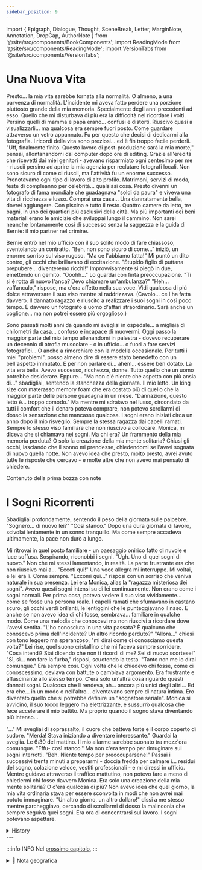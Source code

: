 ```yaml
---
sidebar_position: 9
---
```


import { Epigraph, Dialogue, Thought, SceneBreak, Letter, MarginNote, Annotation, DropCap, AuthorNote } from '@site/src/components/BookComponents';
import ReadingMode from '@site/src/components/ReadingMode';
import VersionTabs from '@site/src/components/VersionTabs';

# Una Nuova Vita 



<VersionTabs>
  <div label="Versione Pubblicata" default>
Presto... la mia vita sarebbe tornata alla normalità.
O almeno, a una parvenza di normalità. L'incidente mi aveva fatto perdere una porzione piuttosto grande della mia memoria. Specialmente degli anni precedenti ad esso.
Quello che mi disturbava di più era la difficoltà nel ricordare i volti. Persino quelli di mamma e papà erano... confusi e distorti. Riuscivo quasi a visualizzarli... ma qualcosa era sempre fuori posto. Come guardare attraverso un vetro appannato.
Fu per questo che decisi di dedicarmi alla fotografia. I ricordi della vita sono preziosi... ed è fin troppo facile perderli.
"Uff, finalmente finito. Questo lavoro di post-produzione sarà la mia morte," pensai, allontanandomi dal computer dopo ore di editing.
Grazie all'eredità che ricevetti dai miei genitori - avevano risparmiato ogni centesimo per me - riuscii persino ad aprire la mia agenzia per reclutare fotografi locali.
Non sono sicuro di come ci riuscii, ma l'attività fu un enorme successo. Prenotavamo ogni tipo di lavoro di alto profilo. Matrimoni, servizi di moda, feste di compleanno per celebrità... qualsiasi cosa.
Presto divenni un fotografo di fama mondiale che guadagnava "soldi da paura" e viveva una vita di ricchezza e lusso.
Comprai una casa...
Una dannatamente bella, dovrei aggiungere. Con piscina e tutto il resto. Quattro camere da letto, tre bagni, in uno dei quartieri più esclusivi della città.
Ma più importanti dei beni materiali erano le amicizie che sviluppai lungo il cammino.
Non sarei neanche lontanamente così di successo senza la saggezza e la guida di Bernie: il mio partner nel crimine.

Bernie entrò nel mio ufficio con il suo solito modo di fare chiassoso, sventolando un contratto.
"Beh, non sono sicuro di come..." iniziò, un enorme sorriso sul viso rugoso.
"Ma ce l'abbiamo fatta!"
Mi puntò un dito contro, gli occhi che brillavano di eccitazione. "Stupido figlio di puttana prepubere... diventeremo ricchi!"
Improvvisamente si piegò in due, emettendo un gemito. "Ooohh..."
Lo guardai con finta preoccupazione. "Ti si è rotta di nuovo l'anca? Devo chiamare un'ambulanza?"
"Heh... vaffanculo," rispose, ma c'era affetto nella sua voce.
Vidi qualcosa di più dolce attraversare il suo viso mentre si raddrizzava. (Cavolo... ce l'ha fatta davvero. Il dannato ragazzo è riuscito a realizzare i suoi sogni in così poco tempo. È davvero un fotografo e uomo d'affari straordinario. Sarà anche un coglione... ma non potrei essere più orgoglioso.)

Sono passati molti anni da quando mi svegliai in ospedale... a migliaia di chilometri da casa... confuso e incapace di muovermi.
Oggi passo la maggior parte del mio tempo allenandomi in palestra - dovevo recuperare un decennio di atrofia muscolare - o in ufficio... o fuori a fare servizi fotografici...
O anche a rimorchiare con la modella occasionale. Per tutti i miei "problemi", posso almeno dire di essere stato benedetto con un bell'aspetto immutato. E per non parlare di... ahem... essere ben dotato.
La vita era bella. Avevo successo, ricchezza, donne. Tutto quello che un uomo potrebbe desiderare.
Eppure...
"Ma non c'è niente che aspetto con più ansia di..." sbadigliai, sentendo la stanchezza della giornata.
Il mio letto. Un king size con materasso memory foam che era costato più di quello che la maggior parte delle persone guadagna in un mese.
"Dannazione, questo letto è... troppo comodo."
Ma mentre mi sdraiavo nel lusso, circondato da tutti i comfort che il denaro poteva comprare, non potevo scrollarmi di dosso la sensazione che mancasse qualcosa.
I sogni erano iniziati circa un anno dopo il mio risveglio. Sempre la stessa ragazza dai capelli ramati. Sempre lo stesso viso familiare che non riuscivo a collocare.
Monica, mi diceva che si chiamava nei sogni. Ma chi era? Un frammento della mia memoria perduta? O solo la creazione della mia mente solitaria?
Chiusi gli occhi, lasciando che il sonno mi prendesse, chiedendomi se l'avrei sognata di nuovo quella notte.
Non avevo idea che presto, molto presto, avrei avuto tutte le risposte che cercavo - e molte altre che non avevo mai pensato di chiedere.




  </div>
  <div label="Prima Bozza">
    Contenuto della prima bozza con note
  </div>
</VersionTabs>

# I Sogni Ricorrenti

<VersionTabs>
  <div label="Versione Annotata">
    Sbadigliai profondamente, sentendo il peso della giornata sulle palpebre.
"Sognerò... di nuovo lei?"
"Così stanco."
Dopo una dura giornata di lavoro, scivolai lentamente in un sonno tranquillo. Ma come sempre accadeva ultimamente, la pace non durò a lungo.

Mi ritrovai in quel posto familiare - un paesaggio onirico fatto di nuvole e luce soffusa. Sospirando, riconobbi i segni.
"Ugh. Uno di quei sogni di nuovo."
Non che mi stessi lamentando, in realtà. La parte frustrante era che non riuscivo mai a...
"Eccoti qui!" Una voce allegra mi interruppe.
Mi voltai, e lei era lì. Come sempre.
"Eccomi qui..." risposi con un sorriso che veniva naturale in sua presenza.
Lei era Monica, alias la "ragazza misteriosa dei sogni".
Avevo questi sogni intensi su di lei continuamente. Non erano come i sogni normali. Per prima cosa, potevo vedere il suo viso vividamente... come se fosse una persona reale. I capelli ramati che sfumavano in castano scuro, gli occhi verdi brillanti, le lentiggini che le punteggiavano il naso.
E anche se non avevo idea di chi fosse, sembrava... familiare in qualche modo. Come una melodia che conoscevi ma non riuscivi a ricordare dove l'avevi sentita.
"L'ho conosciuta in una vita passata? È qualcuno che conoscevo prima dell'incidente? Un altro ricordo perduto?"
"Allora..." chiesi con tono leggero ma speranzoso, "mi dirai come ci conosciamo questa volta?"
Lei rise, quel suono cristallino che mi faceva sempre sorridere. "Cosa intendi? Stai dicendo che non ti ricordi di me? Sei di nuovo scortese!"
"Sì, sì... non fare la furba," risposi, scuotendo la testa. "Tanto non me lo dirai comunque."
Era sempre così. Ogni volta che le chiedevo chi fosse, come ci conoscessimo, deviava con battute o cambiava argomento. Era frustrante e affascinante allo stesso tempo.
C'era solo un'altra cosa riguardo questi dannati sogni. Qualcosa che li rendeva, ah... ancora più unici degli altri...
Ed era che... in un modo o nell'altro... diventavano sempre di natura intima. Ero diventato quello che si potrebbe definire un "sognatore seriale".
Monica si avvicinò, il suo tocco leggero ma elettrizzante, e sussurrò qualcosa che fece accelerare il mio battito.
Ma proprio quando il sogno stava diventando più intenso...

"..."
Mi svegliai di soprassalto, il cuore che batteva forte e il corpo coperto di sudore.
"Merda! Stava iniziando a diventare interessante."
Guardai la sveglia. Le 6:30 del mattino. Il mio allarme sarebbe suonato tra mezz'ora comunque.
"Fffu- così stanco."
Ma non c'era tempo per rimuginare sui sogni interrotti.
"Beh. Niente tempo per preoccuparsene!"
Passai i successivi trenta minuti a prepararmi - doccia fredda per calmare i... residui del sogno, colazione veloce, vestiti professionali - e mi diressi in ufficio.
Mentre guidavo attraverso il traffico mattutino, non potevo fare a meno di chiedermi chi fosse davvero Monica. Era solo una creazione della mia mente solitaria? O c'era qualcosa di più?
Non avevo idea che quel giorno, la mia vita ordinaria stava per essere sconvolta in modi che non avrei mai potuto immaginare.
"Un altro giorno, un altro dollaro!" dissi a me stesso mentre parcheggiavo, cercando di scrollarmi di dosso la malinconia che sempre seguiva quei sogni.
Era ora di concentrarsi sul lavoro. I sogni potevano aspettare.
  </div>
</VersionTabs>
  <details>
	<summary>History</summary>
	Tobia Soon... my life would return to normal.
Tobia The accident caused me to lose a rather large portion of my memory. Especially from the few years leading to it.
Tobia What bothered me the most was the struggle to remember faces. Even mom and dad's were... hazy and distorted. I can almost picture them... but something is just off.
Tobia So I decided to take up photography. Life's memories are precious... and it's all too easy to lose them.
Tobia (Whew, finally done. This post work will be the death of me.)
Tobia Thanks to the inheritance I got from my parents... I was even able to open my own agency to recruit local photographers.
Tobia I'm not sure how I did it but the business was a huge success. We booked all sorts of high-profile gigs. Weddings, modeling shoots, birthday parties for celebrities... you name it.
Tobia Soon I was a world-renowned photographer making "fuck you money" and living a life of wealth and luxury.
Tobia I bought a house...
Tobia A damn nice one, I should add. Has a pool and everything.
Tobia But more important than material possessions were the friendships I developed along the way.
Tobia I wouldn't be anywhere near as successful without the wisdom and guidance from Bernie: my partner in crime.
Bernie Welp, I'm not sore how...
Bernie But we did it!
Bernie You stupid, prepubescent son of a bitch... we're going to be rich!
Bernie Ooohh...
Tobia. Did you break your hip again? Should I call an ambulance?
Bernie Heh... fuck yourself.
Bernie (Man... he really did it. The damn kid managed to make his dreams come true in such a short time. He really is an amazing photographer and businessman. He may be a orick... but I couldn't be provder.)

Many years later

Tobia It's been many years since I woke up in the hospital... thousands of miles from home... confused and unable to move. Today I spend most of my time working out at the gym... or at the office... or out doing shoots...
Tobia Or even hooking up with the occasional model. For all of my "problems," I can at least say that I was blessed with unwavering good looks. And not to mention... ahem... well endowed.
Tobia (But there's nothing I look forward to more than...)
Tobia *Yawn*
Tobia (My bed. God damn, this bed is... way too comfortable.)
Tobia *Yaaawn*
Tobia (WILL... dream of her again?)
Tobia (So tired.)
Narrator After ahard day's work, you slowly drift into a peaceful sleep.
Tobia (Ugh. One of those dreams again.)
Tobia (I mean... not that I'm complaining. I just wish I could...)
Monica There you are!
Tobia Here l am... *Smile*
Tobia (That's "Monica," aka "mystery dream girl")
Tobia (I have these intense dreams of her all the time. They're not like normal dreams. For one, I can see her face vividly... as if she were a real person.)
Tobia (And although I have no idea who she is, she seems... familiar somehow.)
Tobia (Did I know her in a past life? Is she someone I knew from before the accident? Another lost memory?)
Tobia  So... you going to tell me how we know each other this time?
Monica *Giggle* What do you mean? Are you saying you don't remember me? You're being rode again!
Tobia Yeah, yeah... don't get cheeky. You're not going to tell me anyway.
Tobia (There's just one more thing about these damn dreams. Something that makes them, ah... even more unique than the others...)
Tobia (And that is... one way or another... they always turn sexual. I'm like... a "chronic wet dreamer')
Monica Mm, I love the way your big cock feels when you ram it down my little throat.
Monica I'm already soaking wet... come.
Tobia...
Tobia (Shit! That was starting to get good.)
Tobia (Fffu- so tired.)
Tobia (Welp. No time to fret!)
Narrator You spend the next thirty minutes getting ready and head to the office.
Tobia Another day, another dollar!

  </details>
---

:::info INFO
Nel [prossimo capitolo](./chapter9), 
:::

<details>
<summary>📍 Nota geografica</summary>


</details>																																												 